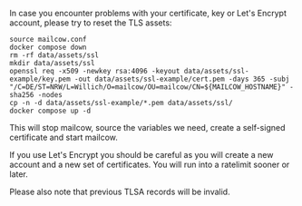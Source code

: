 In case you encounter problems with your certificate, key or Let's Encrypt account, please try to reset the TLS assets:

```
source mailcow.conf
docker compose down
rm -rf data/assets/ssl
mkdir data/assets/ssl
openssl req -x509 -newkey rsa:4096 -keyout data/assets/ssl-example/key.pem -out data/assets/ssl-example/cert.pem -days 365 -subj "/C=DE/ST=NRW/L=Willich/O=mailcow/OU=mailcow/CN=${MAILCOW_HOSTNAME}" -sha256 -nodes
cp -n -d data/assets/ssl-example/*.pem data/assets/ssl/
docker compose up -d
```

This will stop mailcow, source the variables we need, create a self-signed certificate and start mailcow.

If you use Let's Encrypt you should be careful as you will create a new account and a new set of certificates. You will run into a ratelimit sooner or later.

Please also note that previous TLSA records will be invalid.